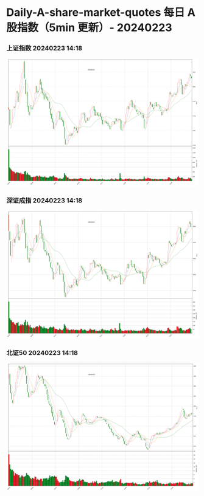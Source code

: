 
# Daily-A-share-market-quotes 每日 A 股指数（5min 更新）- 20240223

### 上证指数 20240223 14:18
![](./fig/2024/2/20240223-sh000001.png)

### 深证成指 20240223 14:18
![](./fig/2024/2/20240223-sz399001.png)

### 北证50 20240223 14:18
![](./fig/2024/2/20240223-bj899050.png)
